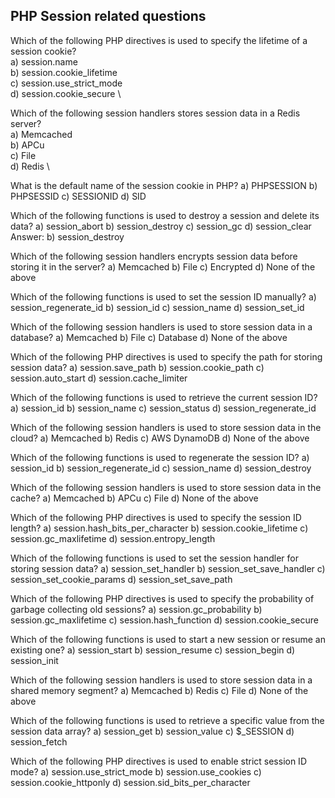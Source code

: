 ## PHP Session related questions

Which of the following PHP directives is used to specify the lifetime of a session cookie? \
a) session.name \
b) session.cookie_lifetime \
c) session.use_strict_mode \
d) session.cookie_secure \


Which of the following session handlers stores session data in a Redis server? \
a) Memcached \
b) APCu \
c) File \
d) Redis \


What is the default name of the session cookie in PHP?
a) PHPSESSION
b) PHPSESSID
c) SESSIONID
d) SID


Which of the following functions is used to destroy a session and delete its data?
a) session_abort
b) session_destroy
c) session_gc
d) session_clear
Answer: b) session_destroy

Which of the following session handlers encrypts session data before storing it in the server?
a) Memcached
b) File
c) Encrypted
d) None of the above


Which of the following functions is used to set the session ID manually?
a) session_regenerate_id
b) session_id
c) session_name
d) session_set_id


Which of the following session handlers is used to store session data in a database?
a) Memcached
b) File
c) Database
d) None of the above


Which of the following PHP directives is used to specify the path for storing session data?
a) session.save_path
b) session.cookie_path
c) session.auto_start
d) session.cache_limiter


Which of the following functions is used to retrieve the current session ID?
a) session_id
b) session_name
c) session_status
d) session_regenerate_id


Which of the following session handlers is used to store session data in the cloud?
a) Memcached
b) Redis
c) AWS DynamoDB
d) None of the above


Which of the following functions is used to regenerate the session ID?
a) session_id
b) session_regenerate_id
c) session_name
d) session_destroy


Which of the following session handlers is used to store session data in the cache?
a) Memcached
b) APCu
c) File
d) None of the above


Which of the following PHP directives is used to specify the session ID length?
a) session.hash_bits_per_character
b) session.cookie_lifetime
c) session.gc_maxlifetime
d) session.entropy_length


Which of the following functions is used to set the session handler for storing session data?
a) session_set_handler
b) session_set_save_handler
c) session_set_cookie_params
d) session_set_save_path


Which of the following PHP directives is used to specify the probability of garbage collecting old sessions?
a) session.gc_probability
b) session.gc_maxlifetime
c) session.hash_function
d) session.cookie_secure


Which of the following functions is used to start a new session or resume an existing one?
a) session_start
b) session_resume
c) session_begin
d) session_init

Which of the following session handlers is used to store session data in a shared memory segment?
a) Memcached
b) Redis
c) File
d) None of the above

Which of the following functions is used to retrieve a specific value from the session data array?
a) session_get
b) session_value
c) $_SESSION
d) session_fetch


Which of the following PHP directives is used to enable strict session ID mode?
a) session.use_strict_mode
b) session.use_cookies
c) session.cookie_httponly
d) session.sid_bits_per_character
